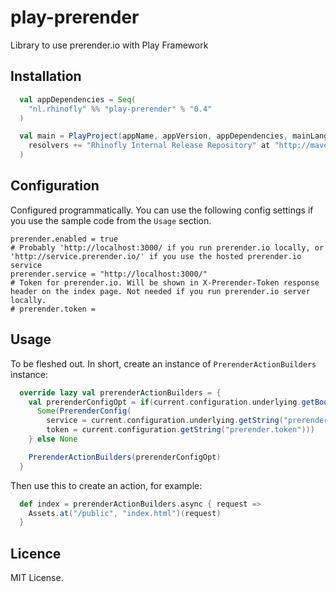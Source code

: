 play-prerender
==============

Library to use prerender.io with Play Framework

Installation
------------

``` scala
  val appDependencies = Seq(
    "nl.rhinofly" %% "play-prerender" % "0.4"
  )

  val main = PlayProject(appName, appVersion, appDependencies, mainLang = SCALA).settings(
    resolvers += "Rhinofly Internal Release Repository" at "http://maven-repository.rhinofly.net:8081/artifactory/libs-release-local"
  )
```

Configuration
-------------

Configured programmatically. You can use the following config settings if you use the sample code from the `Usage` section.

```
prerender.enabled = true
# Probably 'http://localhost:3000/ if you run prerender.io locally, or 'http://service.prerender.io/' if you use the hosted prerender.io service
prerender.service = "http://localhost:3000/"
# Token for prerender.io. Will be shown in X-Prerender-Token response header on the index page. Not needed if you run prerender.io server locally.
# prerender.token =
```

Usage
-----

To be fleshed out. In short, create an instance of `PrerenderActionBuilders` instance:

``` scala
  override lazy val prerenderActionBuilders = {
    val prerenderConfigOpt = if(current.configuration.underlying.getBoolean("prerender.enabled")) {
      Some(PrerenderConfig(
        service = current.configuration.underlying.getString("prerender.service"),
        token = current.configuration.getString("prerender.token")))
    } else None

    PrerenderActionBuilders(prerenderConfigOpt)
  }
```

Then use this to create an action, for example:

``` scala
  def index = prerenderActionBuilders.async { request =>
    Assets.at("/public", "index.html")(request)
  }
```

Licence
-------
MIT License.
